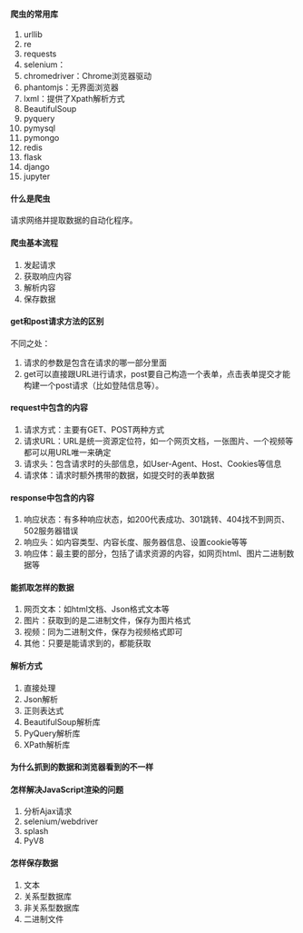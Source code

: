 #### 爬虫的常用库
1. urllib
2. re
3. requests
4. selenium：
5. chromedriver：Chrome浏览器驱动
6. phantomjs：无界面浏览器
7. lxml：提供了Xpath解析方式
8. BeautifulSoup
9. pyquery
10. pymysql
11. pymongo
12. redis
13. flask
14. django
15. jupyter

#### 什么是爬虫
请求网络并提取数据的自动化程序。

#### 爬虫基本流程
1. 发起请求
2. 获取响应内容
3. 解析内容
4. 保存数据

#### get和post请求方法的区别
不同之处：
1. 请求的参数是包含在请求的哪一部分里面
2. get可以直接跟URL进行请求，post要自己构造一个表单，点击表单提交才能构建一个post请求（比如登陆信息等）。

#### request中包含的内容
1. 请求方式：主要有GET、POST两种方式
2. 请求URL：URL是统一资源定位符，如一个网页文档，一张图片、一个视频等都可以用URL唯一来确定
3. 请求头：包含请求时的头部信息，如User-Agent、Host、Cookies等信息
4. 请求体：请求时额外携带的数据，如提交时的表单数据

#### response中包含的内容
1. 响应状态：有多种响应状态，如200代表成功、301跳转、404找不到网页、502服务器错误
2. 响应头：如内容类型、内容长度、服务器信息、设置cookie等等
3. 响应体：最主要的部分，包括了请求资源的内容，如网页html、图片二进制数据等

#### 能抓取怎样的数据
1. 网页文本：如html文档、Json格式文本等
2. 图片：获取到的是二进制文件，保存为图片格式
3. 视频：同为二进制文件，保存为视频格式即可
4. 其他：只要是能请求到的，都能获取

#### 解析方式
1. 直接处理
2. Json解析
3. 正则表达式
4. BeautifulSoup解析库
5. PyQuery解析库
6. XPath解析库

#### 为什么抓到的数据和浏览器看到的不一样

#### 怎样解决JavaScript渲染的问题
1. 分析Ajax请求
2. selenium/webdriver
3. splash
4. PyV8

#### 怎样保存数据
1. 文本
2. 关系型数据库
3. 非关系型数据库
4. 二进制文件

